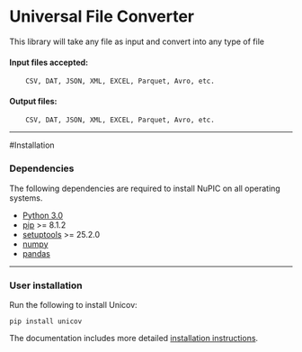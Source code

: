 # Universal File Converter

This library will take any file as input and convert into any type of file

#### Input files accepted: 
        CSV, DAT, JSON, XML, EXCEL, Parquet, Avro, etc.
#### Output files:
        CSV, DAT, JSON, XML, EXCEL, Parquet, Avro, etc.
---
#Installation
### Dependencies

The following dependencies are required to install NuPIC on all operating systems.

- [Python 3.0](https://www.python.org/)
- [pip](https://pip.pypa.io/en/stable/installing/) >= 8.1.2
- [setuptools](https://setuptools.readthedocs.io) >= 25.2.0
- [numpy](http://www.numpy.org/)
- [pandas](https://pandas.pydata.org/)

---
### User installation
Run the following to install Unicov:

`pip install unicov`

The documentation includes more detailed [installation instructions](https://pypi.org/project/csvtojsonlib/).
